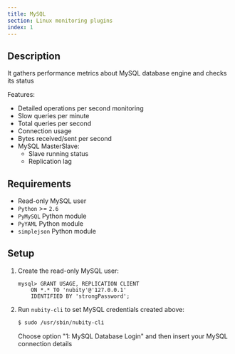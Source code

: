```yaml
---
title: MySQL
section: Linux monitoring plugins
index: 1
---
```


## Description

It gathers performance metrics about MySQL database engine and checks its status

Features:

*   Detailed operations per second monitoring
*   Slow queries per minute
*   Total queries per second
*   Connection usage
*   Bytes received/sent per second
*   MySQL Master­Slave:
    *   Slave running status
    *   Replication lag

## Requirements

*   Read-only MySQL user
*   `Python` >= `2.6`
*   `PyMySQL` Python module
*   `PyYAML` Python module
*   `simplejson` Python module

## Setup

1.  Create the read-only MySQL user:

    ```
    mysql> GRANT USAGE, REPLICATION CLIENT 
        ON *.* TO 'nubity'@'127.0.0.1' 
        IDENTIFIED BY 'strongPassword';
    ```

2.  Run `nubity-cli` to set MySQL credentials created above:

    ```bash
    $ sudo /usr/sbin/nubity-cli
    ```

    Choose option "1: MySQL Database Login" and then insert your MySQL connection details
